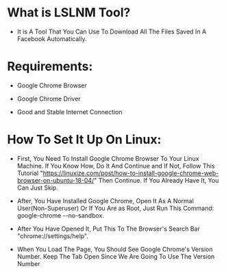 # What is LSLNM Tool?

  - It is A Tool That You Can Use To Download All The Files Saved In A Facebook Automatically.


# Requirements:

  - Google Chrome Browser
  
  - Google Chrome Driver
  
  - Good and Stable Internet Connection
  
  
# How To Set It Up On Linux:

- First, You Need To Install Google Chrome Browser To Your Linux Machine. If You Know How, Do It And Continue and If Not, Follow This Tutorial "https://linuxize.com/post/how-to-install-google-chrome-web-browser-on-ubuntu-18-04/" Then Continue. If You Already Have It, You Can Just Skip.

- After, You Have Installed Google Chrome, Open It As A Normal User(Non-Superuser) Or If You Are as Root, Just Run This Command: google-chrome --no-sandbox.

- After You Have Opened It, Put This To The Browser's Search Bar "chrome://settings/help".

- When You Load The Page, You Should See Google Chrome's Version Number. Keep The Tab Open Since We Are Going To Use The Version Number
